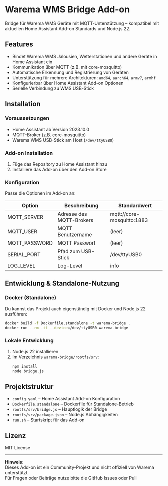 # Warema WMS Bridge Add-on

Bridge für Warema WMS Geräte mit MQTT-Unterstützung – kompatibel mit aktuellen Home Assistant Add-on Standards und Node.js 22.

## Features

- Bindet Warema WMS Jalousien, Wetterstationen und andere Geräte in Home Assistant ein
- Kommunikation über MQTT (z.B. mit core-mosquitto)
- Automatische Erkennung und Registrierung von Geräten
- Unterstützung für mehrere Architekturen: `amd64`, `aarch64`, `armv7`, `armhf`
- Konfigurierbar über Home Assistant Add-on Optionen
- Serielle Verbindung zu WMS USB-Stick

## Installation

### Voraussetzungen

- Home Assistant ab Version 2023.10.0
- MQTT-Broker (z.B. core-mosquitto)
- Warema WMS USB-Stick am Host (`/dev/ttyUSB0`)

### Add-on Installation

1. Füge das Repository zu Home Assistant hinzu
2. Installiere das Add-on über den Add-on Store

### Konfiguration

Passe die Optionen im Add-on an:

| Option         | Beschreibung                        | Standardwert                    |
|----------------|-------------------------------------|---------------------------------|
| MQTT_SERVER    | Adresse des MQTT-Brokers            | mqtt://core-mosquitto:1883      |
| MQTT_USER      | MQTT Benutzername                   | (leer)                          |
| MQTT_PASSWORD  | MQTT Passwort                       | (leer)                          |
| SERIAL_PORT    | Pfad zum USB-Stick                  | /dev/ttyUSB0                    |
| LOG_LEVEL      | Log-Level                           | info                            |

## Entwicklung & Standalone-Nutzung

### Docker (Standalone)

Du kannst das Projekt auch eigenständig mit Docker und Node.js 22 ausführen:

```sh
docker build -f Dockerfile.standalone -t warema-bridge .
docker run --rm -it --device=/dev/ttyUSB0 warema-bridge
```

### Lokale Entwicklung

1. Node.js 22 installieren
2. Im Verzeichnis `warema-bridge/rootfs/srv`:
   ```sh
   npm install
   node bridge.js
   ```

## Projektstruktur

- `config.yaml` – Home Assistant Add-on Konfiguration
- `Dockerfile.standalone` – Dockerfile für Standalone-Betrieb
- `rootfs/srv/bridge.js` – Hauptlogik der Bridge
- `rootfs/srv/package.json` – Node.js Abhängigkeiten
- `run.sh` – Startskript für das Add-on

## Lizenz

MIT License

---

**Hinweis:**  
Dieses Add-on ist ein Community-Projekt und nicht offiziell von Warema unterstützt.  
Für Fragen oder Beiträge nutze bitte die GitHub Issues oder Pull